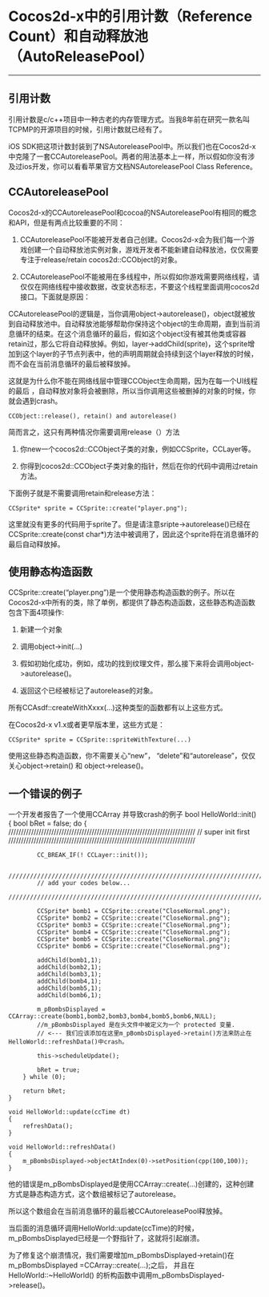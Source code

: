 # Cocos2d-x中的引用计数（Reference Count）和自动释放池（AutoReleasePool） #

-----------------

## 引用计数

引用计数是c/c++项目中一种古老的内存管理方式。当我8年前在研究一款名叫TCPMP的开源项目的时候，引用计数就已经有了。 

iOS SDK把这项计数封装到了NSAutoreleasePool中。所以我们也在Cocos2d-x中克隆了一套CCAutoreleasePool。两者的用法基本上一样，所以假如你没有涉及过ios开发，你可以看看苹果官方文档NSAutoreleasePool Class Reference。 

## CCAutoreleasePool

Cocos2d-x的CCAutoreleasePool和cocoa的NSAutoreleasePool有相同的概念和API，但是有两点比较重要的不同： 

1. CCAutoreleasePool不能被开发者自己创建。Cocos2d-x会为我们每一个游戏创建一个自动释放池实例对象，游戏开发者不能新建自动释放池，仅仅需要专注于release/retain cocos2d::CCObject的对象。 

2. CCAutoreleasePool不能被用在多线程中，所以假如你游戏需要网络线程，请仅仅在网络线程中接收数据，改变状态标志，不要这个线程里面调用cocos2d接口。下面就是原因： 



CCAutoreleasePool的逻辑是，当你调用object->autorelease()，object就被放到自动释放池中。自动释放池能够帮助你保持这个object的生命周期，直到当前消息循环的结束。在这个消息循环的最后，假如这个object没有被其他类或容器retain过，那么它将自动释放掉。例如，layer->addChild(sprite)，这个sprite增加到这个layer的子节点列表中，他的声明周期就会持续到这个layer释放的时候，而不会在当前消息循环的最后被释放掉。 

这就是为什么你不能在网络线层中管理CCObject生命周期，因为在每一个UI线程的最后 ，自动释放对象将会被删除，所以当你调用这些被删掉的对象的时候，你就会遇到crash。 

	CCObject::release(), retain() and autorelease() 

简而言之，这只有两种情况你需要调用release（）方法 

1. 你new一个cocos2d::CCObject子类的对象，例如CCSprite，CCLayer等。 

2. 你得到cocos2d::CCObject子类对象的指针，然后在你的代码中调用过retain方法。 

下面例子就是不需要调用retain和release方法： 

	CCSprite* sprite = CCSprite::create("player.png"); 

这里就没有更多的代码用于sprite了。但是请注意sripte->autorelease()已经在CCSprite::create(const char*)方法中被调用了，因此这个sprite将在消息循环的最后自动释放掉。 

## 使用静态构造函数

CCSprite::create(“player.png”)是一个使用静态构造函数的例子。所以在Cocos2d-x中所有的类，除了单例，都提供了静态构造函数，这些静态构造函数包含下面4项操作: 

1. 新建一个对象 

2. 调用object->init(…) 

3. 假如初始化成功，例如，成功的找到纹理文件，那么接下来将会调用object->autorelease()。 

4. 返回这个已经被标记了autorelease的对象。 

所有CCAsdf::createWithXxxx(…)这种类型的函数都有以上这些方式。 

在Cocos2d-x v1.x或者更早版本里，这些方式是： 

	CCSprite* sprite = CCSprite::spriteWithTexture(...) 

使用这些静态构造函数，你不需要关心“new”， “delete”和“autorelease”，仅仅关心object->retain() 和 object->release()。 

## 一个错误的例子

一个开发者报告了一个使用CCArray 并导致crash的例子 
	bool HelloWorld::init()
	{
	    bool bRet = false;
	    do
	    {
	        //////////////////////////////////////////////////////////////////////////
	        // super init first
	        //////////////////////////////////////////////////////////////////////////
	 
	        CC_BREAK_IF(! CCLayer::init());
	 
	        //////////////////////////////////////////////////////////////////////////
	        // add your codes below...
	        //////////////////////////////////////////////////////////////////////////
	 
	        CCSprite* bomb1 = CCSprite::create("CloseNormal.png");
	        CCSprite* bomb2 = CCSprite::create("CloseNormal.png");
	        CCSprite* bomb3 = CCSprite::create("CloseNormal.png");
	        CCSprite* bomb4 = CCSprite::create("CloseNormal.png");
	        CCSprite* bomb5 = CCSprite::create("CloseNormal.png");
	        CCSprite* bomb6 = CCSprite::create("CloseNormal.png");
	 
	        addChild(bomb1,1);
	        addChild(bomb2,1);
	        addChild(bomb3,1);
	        addChild(bomb4,1);
	        addChild(bomb5,1);
	        addChild(bomb6,1);
	 
	        m_pBombsDisplayed = CCArray::create(bomb1,bomb2,bomb3,bomb4,bomb5,bomb6,NULL);
	        //m_pBombsDisplayed 是在头文件中被定义为一个 protected 变量.
	        // <--- 我们应该添加在这里m_pBombsDisplayed->retain()方法来防止在HelloWorld::refreshData()中crash。
	 
	        this->scheduleUpdate();
	 
	        bRet = true;
	    } while (0);
	 
	    return bRet;
	}
	 
	void HelloWorld::update(ccTime dt)
	{
	    refreshData();
	}
	 
	void HelloWorld::refreshData()
	{
	    m_pBombsDisplayed->objectAtIndex(0)->setPosition(cpp(100,100));
	}



他的错误是m_pBombsDisplayed是使用CCArray::create(…)创建的，这种创建方式是静态构造方式，这个数组被标记了autorelease。 

所以这个数组会在当前消息循环的最后被CCAutoreleasePool释放掉。 

当后面的消息循环调用HelloWorld::update(ccTime)的时候，m_pBombsDisplayed已经是一个野指针了，这就将引起崩溃。 

为了修复这个崩溃情况，我们需要增加m_pBombsDisplayed->retain()在 m_pBombsDisplayed =CCArray::create(…);之后，
 并且在 HelloWorld::~HelloWorld() 的析构函数中调用m_pBombsDisplayed->release()。 
